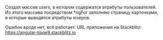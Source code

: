 Создал массив users, в котором содержатся атрибуты пользователей.
Из этого массива посредством *ngFor заполняю страницу карточками, 
в которые выводятся атрибуты юзеров.

Ошибок вроде нет, всё работает.
URL приложения на Stackblitz:
https://angular-tipqe9.stackblitz.io


